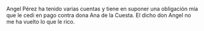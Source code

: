 Angel Pérez ha tenido varias cuentas y tiene en suponer una obligación mía que le cedi en pago contra dona Ana de la Cuesta. El dicho don Angel no me ha vuelto lo que le rico.